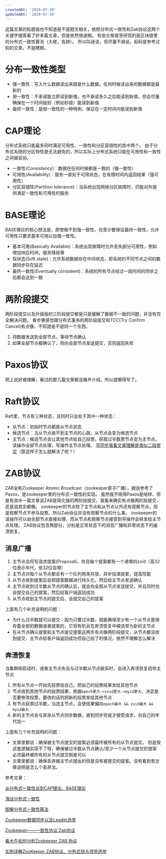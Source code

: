 ```yaml
---
createdAt: '2020-07-30'
updatedAt: '2020-07-30'
---
```

这篇文章的标题我也不知道是不是题文相关，依照分布式一致性和Zab协议这两个关键字搜索看了好多篇文章，但是依然很迷糊。
有些文章甚至研究的是区块链里的分布式一致性算法（大佬，告辞）。
所以叫迷谈，但尽量不胡谈，起码是参考过别的文章，不是瞎掰。

<!--more-->

# 分布一致性类型
+ 强一致性：写入什么数据读出来就是什么数据。任何时候读出来的数据都是最新的
+ 弱一致性：不承诺能立即读到新值，也不承诺多久之后能读到新值，但会尽量确保在一个时间级别（例如秒级）能读到新值
+ 最终一致性：是弱一致性的一种特例，保证在一定时间内能读到新值

# CAP理论
分布式系统只能最多同时满足可用性、一致性和分区容错性的其中两个。
由于分布式系统的分区特性是无法避免的，所以实际上分布式系统只能在可用性和一致性之间做妥协。

+ 一致性(Consistency)：数据在任何时候都是一致的（强一致性）
+ 可用性(Availability)：服务一直处于可用状态，在有限时间内返回结果（强可用性）
+ 分区容错性(Partition tolerance)：当系统出现网络分区故障时，仍能对外提供满足一致性和可用性的服务

# BASE理论
BASE理论的核心想法是，即使做不到强一致性，也至少要保证最终一致性，允许可用性只要求基本可用以加强一致性。

+ 基本可用(Basically Available)：系统出现故障时允许丢失部分可用性，例如增加响应时间，服务降级等
+ 软状态(Soft state)：允许系统数据存在中间状态，即系统的不同节点之间的数据同步存在延迟
+ 最终一致性(Eventually consistent)：系统的所有节点经过一段时间的同步之后都会达到一致

# 两阶段提交
两阶段提交以及升级版的三阶段提交都是只是缓解了数据不一致的问题，并没有完全解决问题。
看步骤感觉跟分布式事务的两阶段提交和TCC(Try Confirm Cancel)有点像，不知道是不是同一个东西。

1. 将数据发送到全部节点，等待节点确认
2. 如果全部节点都确认了，则向全部节点发送提交，否则返回失败

# Paxos协议
网上说好难理解，看过的那几篇文章都没展开介绍，所以就懒得写了。

# Raft协议
Raft里，节点有三种状态，且同时只会处于其中一种状态：

+ 从节点：初始时节点都是从节点状态
+ 候选节点：当从节点收不到主节点的心跳，从节点会变为候选节点
+ 主节点：候选节点会让其他节点给自己投票，获取过半数票节点变为主节点。
  读操作全部节点处理，写操作主节点处理。
  [写同步我看文章理解是类似二段提交](https://zhuanlan.51cto.com/art/201910/604122.htm)（那这样子怎么就解决了呢？）

# ZAB协议
ZAB全称Zookeeper Atomic Broadcast（zookeeper原子广播），据说参考了Paxos，是zookeeper里的分布式一致性的实现。
虽然我不晓得Paxos是啥样，但是有其中一篇文章说ZAB是简化版的两阶段提交，我看来确实有点像两阶段提交，还是说其实都像。
zookeeper的节点除了主节点和从节点以外还有观察节点，但是观察节点不参与投票，所以Zab协议并没有观察节点的什么事。
zookeeper的读操作可以由全部节点直接处理，而从节点和观察节点接受到写操作会转发给主节点处理。
ZAB协议包含两部分，分别是正常状态下的消息广播和异常状态下的崩溃恢复。

## 消息广播
1. 主节点会将写请求提案(Proposal)，并且每个提案都有一个递增的zxid（高32位表示年代，低32位自增）
2. 主节点对每个从节点都会有一个队列用来存放、异步投递提案，提高性能
3. 从节点收到提案后会把提案数据进行持久化，然后给主节点发送确认
4. 主节点收到过半数从节点的确认后，就会向全部从节点发送提交，并且同时也会提交自己的提案，然后给客户端返回成功
5. 从节点收到主节点的提交后，会提交自己的提案

上面有几个补充说明的问题：

+ 为什么过半数就可以提交：因为只要过半数，就能确保至少有一个从节点是保存着全部的数据或者提案的，它将有机会在奔溃恢复中被选举为新的主节点
+ 在从节点确认提案和主节点提交提案这两步有点像两阶段提交，从节点都没收到提交，主节点给客户端返回成功但自己挂了的情况，依然不理解怎么解决

## 奔溃恢复
当集群刚启动时，或者主节点失去与过半数从节点联系时，会进入奔溃恢复选举主节点

1. 所有从节点一开始先投票给自己，把自己的投票结果发给其他节点
2. 节点收到其他节点的投票结果，依据`epoch更大->zxid更大->myid更大`，决定是否要修改投票，要改的话则把新的投票发给其他节点
3. 有节点获票过半数，当选主节点，会使结果偏向`epoch最大 && zxid最大 && myid最大`
4. 新的主节点会与其余从节点同步数据，直到同步完成才接受请求，对自己的年代加一

上面有几个补充说明的问题：

+ 文章里都说：确保被主节点提交的提案必须最终被所有的从节点提交。
  但是按这套逻辑实现不了呀，确保被过半数从节点确认/至少一个从节点提交的提案必须最终被所有的从节点提交倒是可以
+ 文章里都说：确保丢弃被主节点提出的但是没有被提交的提案。没有看到有文章说明是怎么个丢弃法。

参考文章：

[从分布式一致性谈到CAP理论、BASE理论](https://www.cnblogs.com/xrq730/p/4944768.html)

[浅谈分布式一致性](http://airekans.github.io/cloud-computing/2016/10/26/intro-to-distributed-consensus)

[图解分布式一致性算法](https://zhuanlan.51cto.com/art/201910/604122.htm)

[Zookeeper数据同步以及Leader选举](http://javavipblog.com/2020/01/20/zookeeper/Zookeeper%E6%95%B0%E6%8D%AE%E5%90%8C%E6%AD%A5%E6%B5%81%E7%A8%8B/)

[Zookeeper——一致性协议:Zab协议](https://www.jianshu.com/p/2bceacd60b8a)

[看大牛如何分析Zookeeper ZAB 协议](https://juejin.im/post/5b924b0de51d450e9a2de615)

[实例详解ZooKeeper ZAB协议、分布式锁与领导选举](https://dbaplus.cn/news-141-1875-1.html)